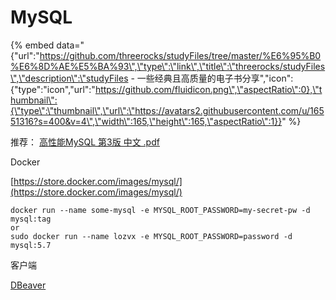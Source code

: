 # MySQL

{% embed data="{\"url\":\"https://github.com/threerocks/studyFiles/tree/master/%E6%95%B0%E6%8D%AE%E5%BA%93\",\"type\":\"link\",\"title\":\"threerocks/studyFiles\",\"description\":\"studyFiles - 一些经典且高质量的电子书分享\",\"icon\":{\"type\":\"icon\",\"url\":\"https://github.com/fluidicon.png\",\"aspectRatio\":0},\"thumbnail\":{\"type\":\"thumbnail\",\"url\":\"https://avatars2.githubusercontent.com/u/16551316?s=400&v=4\",\"width\":165,\"height\":165,\"aspectRatio\":1}}" %}



推荐： [高性能MySQL 第3版 中文 .pdf](https://github.com/threerocks/studyFiles/blob/master/%E6%95%B0%E6%8D%AE%E5%BA%93/%E9%AB%98%E6%80%A7%E8%83%BDMySQL%20%E7%AC%AC3%E7%89%88%20%E4%B8%AD%E6%96%87%20.pdf)

Docker

[https://store.docker.com/images/mysql/](https://store.docker.com/images/mysql/)

```text
docker run --name some-mysql -e MYSQL_ROOT_PASSWORD=my-secret-pw -d mysql:tag
or
sudo docker run --name lozvx -e MYSQL_ROOT_PASSWORD=password -d mysql:5.7
```



客户端

 [DBeaver](https://dbeaver.io/)



